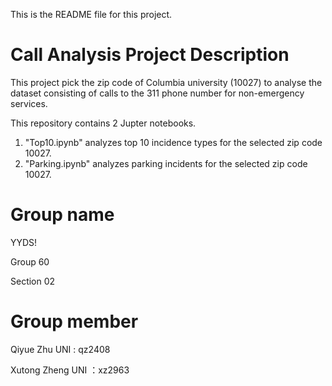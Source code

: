 This is the README file for this project.

# Call Analysis Project Description
This project pick the zip code of Columbia university (10027) to analyse the dataset consisting of calls to the 311 phone number for non-emergency services.

This repository contains 2 Jupter notebooks.  
1. "Top10.ipynb" analyzes top 10 incidence types for the selected zip code 10027.  
2.  "Parking.ipynb" analyzes parking incidents for the selected zip code 10027.


# Group name  
YYDS!  

Group 60  

Section 02


# Group member  
Qiyue Zhu  UNI : qz2408  

Xutong Zheng  UNI ：xz2963
